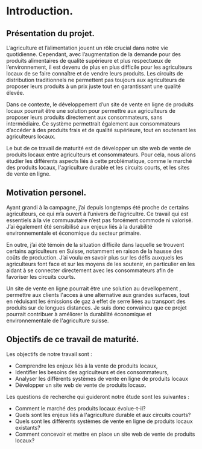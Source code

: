 # Introduction.

## Présentation du projet.
L’agriculture et l’alimentation jouent un rôle crucial dans notre vie quotidienne. Cependant, avec l’augmentation de la demande pour des produits alimentaires de qualité supérieure et plus respectueux de l’environnement, il est devenu de plus en plus difficile pour les agriculteurs locaux de se faire connaître et de vendre leurs produits. Les circuits de distribution traditionnels ne permettent pas toujours aux agriculteurs de proposer leurs produits à un prix juste tout en garantissant une qualité élevée.

Dans ce contexte, le développement d’un site de vente en ligne de produits locaux pourrait être une solution pour permettre aux agriculteurs de proposer leurs produits directement aux consommateurs, sans intermédiaire. Ce système permettrait également aux consommateurs d’accéder à des produits frais et de qualité supérieure, tout en soutenant les agriculteurs locaux.

Le but de ce travail de maturité est de développer un site web de vente de produits locaux entre agriculteurs et consommateurs. Pour cela, nous allons étudier les différents aspects liés à cette problématique, comme le marché des produits locaux, l'agriculture durable et les circuits courts, et les sites de vente en ligne.

## Motivation personel.

Ayant grandi à la campagne, j’ai depuis longtemps été proche de certains agriculteurs, ce qui m’a ouvert à l’univers de l’agricultre. Ce travail qui est essentiels à la vie commuautaire n’est pas forcément commode ni valorisé. J’ai également été sensibilisé aux enjeux liés à la durabilité environnementale et économique du secteur primaire.

En outre, j’ai été témoin de la situation difficile dans laquelle se trouvent certains agriculteurs en Suisse, notamment en raison de la hausse des coûts de production. J’ai voulu en savoir plus sur les défis auxquels les agriculteurs font face et sur les moyens de les soutenir, en particulier en les aidant à se connecter directement avec les consommateurs afin de favoriser les circuits courts.

Un site de vente en ligne pourrait être une solution au devellopement , permettre aux clients l'acces à une alternative aux grandes surfaces, tout en réduisant les émissions de gaz à effet de serre liées au transport des produits sur de longues distances. Je suis donc convaincu que ce projet pourrait contribuer à améliorer la durabilité économique et environnementale de l'agriculture suisse. 

## Objectifs de ce travail de maturité.
Les objectifs de notre travail sont :

* Comprendre les enjeux liés à la vente de produits locaux,
* Identifier les besoins des agriculteurs et des consommateurs,
* Analyser les différents systèmes de vente en ligne de produits locaux 
* Développer un site web de vente de produits locaux.

Les questions de recherche qui guideront notre étude sont les suivantes :

* Comment le marché des produits locaux évolue-t-il?
* Quels sont les enjeux liés à l'agriculture durable et aux circuits     courts?
* Quels sont les différents systèmes de vente en ligne de produits locaux existants?
* Comment concevoir et mettre en place un site web de vente de produits locaux?

